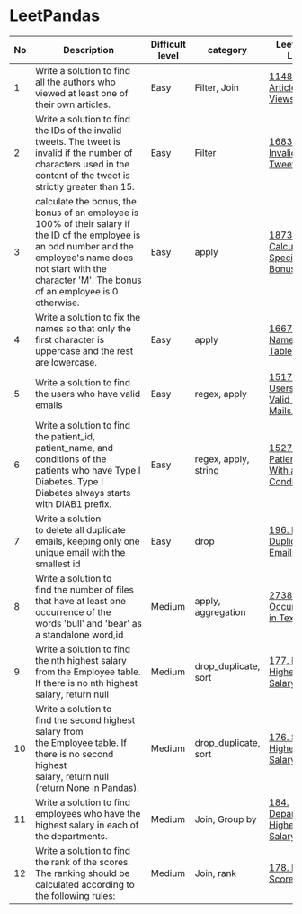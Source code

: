 # LeetPandas


| No | Description                                         | Difficult level | category     | Leetcode Link                                       | Solution Link                                                                      |    completion status             |  Other    |
| -- | --------------------------------------------------- | ------------ | --------------------------------------------------- | ---------------------------------------------------------------------------------- |-----------------|-----------------|----------|
| 1  |Write a solution to find all the authors who viewed at least one of their own articles.|Easy |Filter, Join |  [1148. Article Views I](https://leetcode.com/problems/article-views-i/description) | [article_views_I.py](/1.Article_Views_1.py) |  :white_check_mark: |   |
| 2  |Write a solution to find the IDs of the invalid tweets. The tweet is invalid if the number of characters used in the content of the tweet is strictly greater than 15.|Easy |Filter |  [1683. Invalid Tweets](https://leetcode.com/problems/invalid-tweets/)_ | [2.InvalidTweets.py](/2.InvalidTweets.py) |  :white_check_mark: |   |
| 3  |calculate the bonus, the bonus of an employee is 100% of their salary if the ID of the employee is an odd number and the employee's name does not start with the character 'M'. The bonus of an employee is 0 otherwise.| Easy|apply |  [1873. Calculate Special Bonus](https://leetcode.com/problems/calculate-special-bonus)_ | [3.calculate_special_bonus.py](/3.calculate_special_bonus.py) |  :white_check_mark:  |   |
| 4 |Write a solution to fix the names so that only the first character is uppercase and the rest are lowercase.|Easy |apply |  [1667. Fix Names in a Table](https://leetcode.com/problems/fix-names-in-a-table/))_ | [4.FixName.py](/4.FixName.py) |  :white_check_mark:  |   |
| 5 |Write a solution to find the users who have valid emails|Easy |regex, apply |  [1517. Find Users With Valid E-Mails](https://leetcode.com/problems/find-users-with-valid-e-mails)_ | [Find_users_with_valid_email.py](/Find_users_with_valid_email.py) |  :white_check_mark:  |   |
| 6 |Write a solution to find the patient_id, patient_name, and conditions of the patients who have Type I Diabetes. Type I Diabetes always starts with DIAB1 prefix.| Easy |regex, apply, string |  [1527. Patients With a Condition](https://leetcode.com/problems/patients-with-a-condition) | [Create_Patients_With_diabetes.py](/Patients_With_diabetes.py) |  :white_check_mark: |   |
| 7 |Write a solution to delete all duplicate emails, keeping only one unique email with the smallest id  |Easy | drop |  [196. Delete Duplicate Emails](https://leetcode.com/problems/delete-duplicate-emails/) | [drop_duplicate_emails.py](/delete_duplicate_emails.py) |  :white_check_mark: |   |
| 8 |Write a solution to find the number of files that have at least one occurrence of the words 'bull' and 'bear' as a standalone word,id  | Medium|apply, aggregation |  [2738. Count Occurrences in Text](https://leetcode.com/problems/count-occurrences-in-text/description) | [CountOccuranceText.py](/CountOccuranceText.py) |  :white_check_mark: |   |
| 9 |Write a solution to find the nth highest salary from the Employee table. If there is no nth highest salary, return null  | Medium|drop_duplicate, sort |  [177. Nth Highest Salary](https://leetcode.com/problems/nth-highest-salary/description) | [NthHigestSalary.py](/NthHigestSalary.py) |  :white_check_mark: |   |
| 10 |Write a solution to find the second highest salary from the Employee table. If there is no second highest salary, return null (return None in Pandas). | Medium|drop_duplicate, sort |  [176. Second Highest Salary](https://leetcode.com/problems/second-highest-salary/description/) | [secondHighestSalary.py](/secondHighestSalary.py) |  :white_check_mark: |   |
| 11 |Write a solution to find employees who have the highest salary in each of the departments. | Medium |Join, Group by |  [184. Department Highest Salary](https://leetcode.com/problems/department-highest-salary/) | [department_highest_salary.py](/department_highest_salary.py) |  :white_check_mark: |   |
| 12 | Write a solution to find the rank of the scores. The ranking should be calculated according to the following rules: | Medium |Join, rank |  [178. Rank Scores](https://leetcode.com/problems/rank-scores/description) | [rank_scores.py](/rank_scores.py) |  :white_check_mark: |   |

